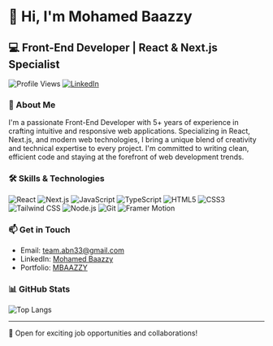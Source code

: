# 👋 Hi, I'm Mohamed Baazzy

## 💻 Front-End Developer | React & Next.js Specialist

![Profile Views](https://komarev.com/ghpvc/?username=xastrox99&color=blueviolet)
[![LinkedIn](https://img.shields.io/badge/LinkedIn-Connect-blue)](https://www.linkedin.com/in/mohamed-baazzy-745b14279/)

### 🚀 About Me

I'm a passionate Front-End Developer with 5+ years of experience in crafting intuitive and responsive web applications. Specializing in React, Next.js, and modern web technologies, I bring a unique blend of creativity and technical expertise to every project. I'm committed to writing clean, efficient code and staying at the forefront of web development trends.

### 🛠️ Skills & Technologies

![React](https://img.shields.io/badge/-React-61DAFB?style=flat-square&logo=react&logoColor=white)
![Next.js](https://img.shields.io/badge/-Next.js-000000?style=flat-square&logo=next.js&logoColor=white)
![JavaScript](https://img.shields.io/badge/-JavaScript-F7DF1E?style=flat-square&logo=javascript&logoColor=black)
![TypeScript](https://img.shields.io/badge/-TypeScript-3178C6?style=flat-square&logo=typescript&logoColor=white)
![HTML5](https://img.shields.io/badge/-HTML5-E34F26?style=flat-square&logo=html5&logoColor=white)
![CSS3](https://img.shields.io/badge/-CSS3-1572B6?style=flat-square&logo=css3&logoColor=white)
![Tailwind CSS](https://img.shields.io/badge/-Tailwind_CSS-38B2AC?style=flat-square&logo=tailwind-css&logoColor=white)
![Node.js](https://img.shields.io/badge/-Node.js-339933?style=flat-square&logo=node.js&logoColor=white)
![Git](https://img.shields.io/badge/-Git-F05032?style=flat-square&logo=git&logoColor=white)
![Framer Motion](https://img.shields.io/badge/-Framer_Motion-0055FF?style=flat-square&logo=framer&logoColor=white)

### 📫 Get in Touch

- Email: team.abn33@gmail.com
- LinkedIn: [Mohamed Baazzy](https://www.linkedin.com/in/mohamed-baazzy-745b14279/)
- Portfolio: [MBAAZZY](https://mbaazzy.vercel.app/)

### 📊 GitHub Stats

![Top Langs](https://github-readme-stats.vercel.app/api/top-langs/?username=xastrox99&layout=compact&theme=radical)

---

💼 Open for exciting job opportunities and collaborations!

